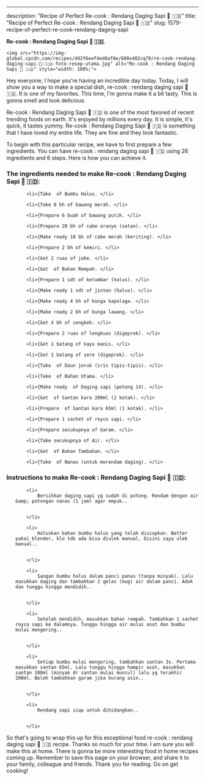 ---
description: "Recipe of Perfect Re-cook : Rendang Daging Sapi 🥩 🇮🇩"
title: "Recipe of Perfect Re-cook : Rendang Daging Sapi 🥩 🇮🇩"
slug: 1579-recipe-of-perfect-re-cook-rendang-daging-sapi

<p>
	<strong>Re-cook : Rendang Daging Sapi 🥩 🇮🇩</strong>. 
	
</p>
<p>
	
	<img src="https://img-global.cpcdn.com/recipes/d42f6eef4ed8af8e/680x482cq70/re-cook-rendang-daging-sapi-🥩-🇮🇩-foto-resep-utama.jpg" alt="Re-cook : Rendang Daging Sapi 🥩 🇮🇩" style="width: 100%;">
	
	
</p>
<p>
	Hey everyone, I hope you're having an incredible day today. Today, I will show you a way to make a special dish, re-cook : rendang daging sapi 🥩 🇮🇩. It is one of my favorites. This time, I'm gonna make it a bit tasty. This is gonna smell and look delicious.
</p>
	
<p>
	Re-cook : Rendang Daging Sapi 🥩 🇮🇩 is one of the most favored of recent trending foods on earth. It's enjoyed by millions every day. It is simple, it's quick, it tastes yummy. Re-cook : Rendang Daging Sapi 🥩 🇮🇩 is something that I have loved my entire life. They are fine and they look fantastic.
</p>
<p>
	
</p>

<p>
To begin with this particular recipe, we have to first prepare a few ingredients. You can have re-cook : rendang daging sapi 🥩 🇮🇩 using 26 ingredients and 6 steps. Here is how you can achieve it.
</p>

<h3>The ingredients needed to make Re-cook : Rendang Daging Sapi 🥩 🇮🇩:</h3>

<ol>
	
		<li>{Take  of Bumbu Halus. </li>
	
		<li>{Take 8 bh of bawang merah. </li>
	
		<li>{Prepare 6 buah of bawang putih. </li>
	
		<li>{Prepare 20 bh of cabe oranye (setan). </li>
	
		<li>{Make ready 10 bh of cabe merah (keriting). </li>
	
		<li>{Prepare 2 bh of kemiri. </li>
	
		<li>{Get 2 ruas of jahe. </li>
	
		<li>{Get  of Bahan Rempah. </li>
	
		<li>{Prepare 1 sdt of ketumbar (halus). </li>
	
		<li>{Make ready 1 sdt of jinten (halus). </li>
	
		<li>{Make ready 4 bh of bunga kapolaga. </li>
	
		<li>{Make ready 2 bh of bunga lawang. </li>
	
		<li>{Get 4 bh of cengkeh. </li>
	
		<li>{Prepare 2 ruas of lengkuas (digeprek). </li>
	
		<li>{Get 1 batang of kayu manis. </li>
	
		<li>{Get 1 batang of sere (digeprek). </li>
	
		<li>{Take  of Daun jeruk (iris tipis-tipis). </li>
	
		<li>{Take  of Bahan Utama. </li>
	
		<li>{Make ready  of Daging sapi (potong 14). </li>
	
		<li>{Get  of Santan kara 200ml (2 kotak). </li>
	
		<li>{Prepare  of Santan kara 65ml (1 kotak). </li>
	
		<li>{Prepare 1 sachet of royco sapi. </li>
	
		<li>{Prepare secukupnya of Garam. </li>
	
		<li>{Take secukupnya of Air. </li>
	
		<li>{Get  of Bahan Tambahan. </li>
	
		<li>{Take  of Nanas (untuk merendam daging). </li>
	
</ol>
<p>
	
</p>

<h3>Instructions to make Re-cook : Rendang Daging Sapi 🥩 🇮🇩:</h3>

<ol>
	
		<li>
			Bersihkan daging sapi yg sudah di potong. Rendam dengan air &amp; potongan nanas (1 jam) agar empuk..
			
			
		</li>
	
		<li>
			Haluskan bahan bumbu halus yang telah disiapkan. Better pakai blender, klo tdk ada bisa diulek manual. Disini saya ulek manual..
			
			
		</li>
	
		<li>
			Sangan bumbu halus dalam panci panas (tanpa minyak). Lalu masukkan daging dan tambahkan 2 gelas (mug) air dalam panci. Aduk dan tunggu hingga mendidih..
			
			
		</li>
	
		<li>
			Setelah mendidih, masukkan bahan rempah. Tambahkan 1 sachet royco sapi ke dalamnya. Tunggu hingga air mulai asat dan bumbu mulai mengering..
			
			
		</li>
	
		<li>
			Setiap bumbu mulai mengering, tambahkan santan 3x. Pertama masukkan santan 65ml. Lalu tunggu hingga hampir asat, masukkan santan 200ml (minyak dr santan mulai muncul) lalu yg terakhir 200ml. Boleh tambahkan garam jika kurang asin..
			
			
		</li>
	
		<li>
			Rendang sapi siap untuk dihidangkan..
			
			
		</li>
	
</ol>

<p>
	
</p>

<p>
	So that's going to wrap this up for this exceptional food re-cook : rendang daging sapi 🥩 🇮🇩 recipe. Thanks so much for your time. I am sure you will make this at home. There is gonna be more interesting food in home recipes coming up. Remember to save this page on your browser, and share it to your family, colleague and friends. Thank you for reading. Go on get cooking!
</p>
